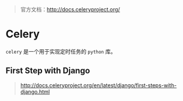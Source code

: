 > 官方文档：http://docs.celeryproject.org/

# Celery

`celery` 是一个用于实现定时任务的 `python` 库。

## First Step with Django

> http://docs.celeryproject.org/en/latest/django/first-steps-with-django.html

